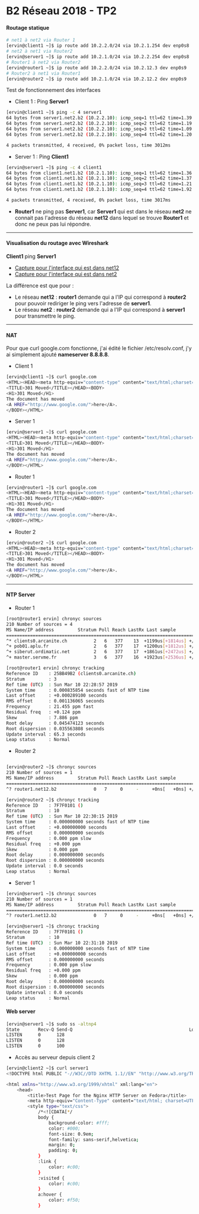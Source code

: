 # B2 Réseau 2018 - TP2


#### Routage statique


```sh
# net1 à net2 via Router 1
[ervin@client1 ~]$ ip route add 10.2.2.0/24 via 10.2.1.254 dev enp0s8
# net2 à net1 via Router2
[ervin@server1 ~]$ ip route add 10.2.1.0/24 via 10.2.2.254 dev enp0s8
# Router1 à net2 via Router2 
[ervin@router1 ~]$ ip route add 10.2.2.0/24 via 10.2.12.3 dev enp0s9
# Router2 à net1 via Router1
[ervin@router2 ~]$ ip route add 10.2.1.0/24 via 10.2.12.2 dev enp0s9
```

Test de fonctionnement des interfaces

- Client 1 : Ping **Server1**

```sh
[ervin@client1 ~]$ ping -c 4 server1
64 bytes from server1.net2.b2 (10.2.2.10): icmp_seq=1 ttl=62 time=1.39 ms
64 bytes from server1.net2.b2 (10.2.2.10): icmp_seq=2 ttl=62 time=1.19 ms
64 bytes from server1.net2.b2 (10.2.2.10): icmp_seq=3 ttl=62 time=1.09 ms
64 bytes from server1.net2.b2 (10.2.2.10): icmp_seq=4 ttl=62 time=1.20 ms

4 packets transmitted, 4 received, 0% packet loss, time 3012ms
```

- Server 1 : Ping **Client1**

```sh 
[ervin@server1 ~]$ ping -c 4 client1
64 bytes from client1.net1.b2 (10.2.1.10): icmp_seq=1 ttl=62 time=1.36 ms
64 bytes from client1.net1.b2 (10.2.1.10): icmp_seq=2 ttl=62 time=1.37 ms
64 bytes from client1.net1.b2 (10.2.1.10): icmp_seq=3 ttl=62 time=1.21 ms
64 bytes from client1.net1.b2 (10.2.1.10): icmp_seq=4 ttl=62 time=1.92 ms

4 packets transmitted, 4 received, 0% packet loss, time 3017ms
```

- **Router1** ne ping pas **Server1**, car **Server1** qui est dans le réseau **net2** ne connait pas l'adresse du réseau **net12** dans lequel se trouve **Router1** et donc ne peux pas lui répondre. 

---

#### Visualisation du routage avec Wireshark

**Client1** ping **Server1**

- <a href="https://github.com/Ervin11/b2-net-tp2/blob/master/Captures/capture-routage-net12.pcap">Capture pour l'interface qui est dans net12</a>
- <a href="https://github.com/Ervin11/b2-net-tp2/blob/master/Captures/capture-routage-net2.pcap">Capture pour l'interface qui est dans net2</a>

La différence est que pour :
- Le réseau **net12** : **router1** demande qui a l'IP qui correspond à **router2** pour pouvoir rediriger le ping vers l'adresse de **server1**.
- Le réseau **net2** : **router2** demande qui a l'IP qui correspond à **server1** pour transmettre le ping.

---

#### NAT

Pour que curl google.com fonctionne, j'ai édité le fichier /etc/resolv.conf, j'y ai simplement ajouté **nameserver 8.8.8.8**.
- Client 1
```sh
[ervin@client1 ~]$ curl google.com
<HTML><HEAD><meta http-equiv="content-type" content="text/html;charset=utf-8">
<TITLE>301 Moved</TITLE></HEAD><BODY>
<H1>301 Moved</H1>
The document has moved
<A HREF="http://www.google.com/">here</A>.
</BODY></HTML>
```
- Server 1
```sh
[ervin@server1 ~]$ curl google.com
<HTML><HEAD><meta http-equiv="content-type" content="text/html;charset=utf-8">
<TITLE>301 Moved</TITLE></HEAD><BODY>
<H1>301 Moved</H1>
The document has moved
<A HREF="http://www.google.com/">here</A>.
</BODY></HTML>
```
- Router 1
```sh
[ervin@router1 ~]$ curl google.com
<HTML><HEAD><meta http-equiv="content-type" content="text/html;charset=utf-8">
<TITLE>301 Moved</TITLE></HEAD><BODY>
<H1>301 Moved</H1>
The document has moved
<A HREF="http://www.google.com/">here</A>.
</BODY></HTML>
```
- Router 2
```sh
[ervin@router2 ~]$ curl google.com
<HTML><HEAD><meta http-equiv="content-type" content="text/html;charset=utf-8">
<TITLE>301 Moved</TITLE></HEAD><BODY>
<H1>301 Moved</H1>
The document has moved
<A HREF="http://www.google.com/">here</A>.
</BODY></HTML>
```
---

#### NTP Server

- Router 1

```sh
[root@router1 ervin] chronyc sources
210 Number of sources = 4
MS Name/IP address         Stratum Poll Reach LastRx Last sample               
===============================================================================
^* clients0.arcanite.ch          2   6   377    13  +1199us[+1814us] +/-   60ms
^+ pob01.aplu.fr                 2   6   377    17  +1200us[+1812us] +/-   52ms
^+ siberut.ordimatic.net         2   6   377    17  +1861us[+2472us] +/-   55ms
^+ master.servme.fr              3   6   377    16  +1923us[+2536us] +/-   65ms

[root@router1 ervin] chronyc tracking
Reference ID    : 25BB49B2 (clients0.arcanite.ch)
Stratum         : 3
Ref time (UTC)  : Sun Mar 10 22:28:57 2019
System time     : 0.000835854 seconds fast of NTP time
Last offset     : +0.000289100 seconds
RMS offset      : 0.001136065 seconds
Frequency       : 21.455 ppm fast
Residual freq   : +0.124 ppm
Skew            : 7.886 ppm
Root delay      : 0.045474123 seconds
Root dispersion : 0.035563808 seconds
Update interval : 65.3 seconds
Leap status     : Normal

```

- Router 2

```sh

[ervin@router2 ~]$ chronyc sources
210 Number of sources = 1
MS Name/IP address         Stratum Poll Reach LastRx Last sample               
===============================================================================
^? router1.net12.b2              0   7     0     -     +0ns[   +0ns] +/-    0ns

[ervin@router2 ~]$ chronyc tracking
Reference ID    : 7F7F0101 ()
Stratum         : 10
Ref time (UTC)  : Sun Mar 10 22:30:15 2019
System time     : 0.000000000 seconds fast of NTP time
Last offset     : +0.000000000 seconds
RMS offset      : 0.000000000 seconds
Frequency       : 0.000 ppm slow
Residual freq   : +0.000 ppm
Skew            : 0.000 ppm
Root delay      : 0.000000000 seconds
Root dispersion : 0.000000000 seconds
Update interval : 0.0 seconds
Leap status     : Normal

```

- Server 1

```sh
[ervin@server1 ~]$ chronyc sources
210 Number of sources = 1
MS Name/IP address         Stratum Poll Reach LastRx Last sample               
===============================================================================
^? router1.net12.b2              0   7     0     -     +0ns[   +0ns] +/-    0ns

[ervin@server1 ~]$ chronyc tracking
Reference ID    : 7F7F0101 ()
Stratum         : 10
Ref time (UTC)  : Sun Mar 10 22:31:10 2019
System time     : 0.000000000 seconds fast of NTP time
Last offset     : +0.000000000 seconds
RMS offset      : 0.000000000 seconds
Frequency       : 0.000 ppm slow
Residual freq   : +0.000 ppm
Skew            : 0.000 ppm
Root delay      : 0.000000000 seconds
Root dispersion : 0.000000000 seconds
Update interval : 0.0 seconds
Leap status     : Normal

```

#### Web server

```sh
[ervin@server1 ~]$ sudo ss -altnp4
State       Recv-Q Send-Q                                            Local Address:Port                                                           Peer Address:Port              
LISTEN      0      128                                                           *:80                                                                        *:*                   users:(("nginx",pid=3743,fd=6),("nginx",pid=3742,fd=6))
LISTEN      0      128                                                           *:22                                                                        *:*                   users:(("sshd",pid=3055,fd=3))
LISTEN      0      100                                                   127.0.0.1:25                                                                        *:*                   users:(("master",pid=3179,fd=13))

```

- Accès au serveur depuis client 2

```sh
[ervin@client2 ~]$ curl server1
<!DOCTYPE html PUBLIC "-//W3C//DTD XHTML 1.1//EN" "http://www.w3.org/TR/xhtml11/DTD/xhtml11.dtd">

<html xmlns="http://www.w3.org/1999/xhtml" xml:lang="en">
    <head>
        <title>Test Page for the Nginx HTTP Server on Fedora</title>
        <meta http-equiv="Content-Type" content="text/html; charset=UTF-8" />
        <style type="text/css">
            /*<![CDATA[*/
            body {
                background-color: #fff;
                color: #000;
                font-size: 0.9em;
                font-family: sans-serif,helvetica;
                margin: 0;
                padding: 0;
            }
            :link {
                color: #c00;
            }
            :visited {
                color: #c00;
            }
            a:hover {
                color: #f50;
            }

```
